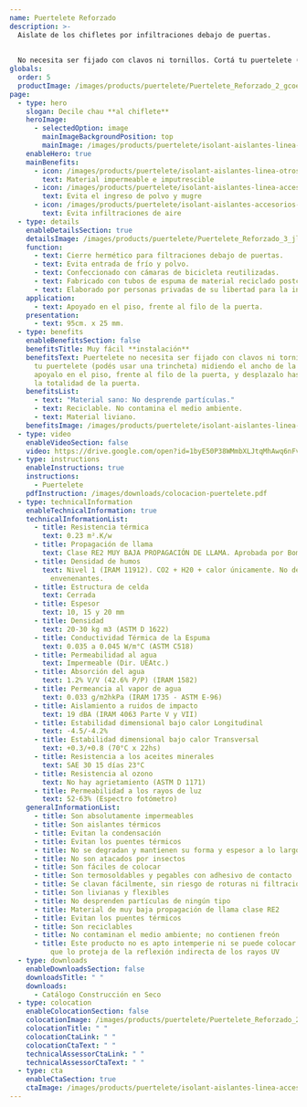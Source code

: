 ```yaml
---
name: Puertelete Reforzado
description: >-
  Aislate de los chifletes por infiltraciones debajo de puertas.
  
  
  No necesita ser fijado con clavos ni tornillos. Cortá tu puertelete (podés usar una trincheta) midiendo el ancho de la puerta, apoyalo en el piso, frente al filo de la puerta, y desplazalo hasta que cubra la totalidad de la puerta.
globals:
  order: 5
  productImage: /images/products/puertelete/Puertelete_Reforzado_2_gcoeao.jpg
page:
  - type: hero
    slogan: Decile chau **al chiflete**
    heroImage:
      - selectedOption: image
        mainImageBackgroundPosition: top
        mainImage: /images/products/puertelete/isolant-aislantes-linea-accesorios-puertelete-imagen.jpg
    enableHero: true
    mainBenefits:
      - icon: /images/products/puertelete/isolant-aislantes-linea-otros-usos-puertelete-beneficio-1.svg
        text: Material impermeable e imputrescible
      - icon: /images/products/puertelete/isolant-aislantes-linea-accesorios-puertelete-beneficio-2.svg
        text: Evita el ingreso de polvo y mugre
      - icon: /images/products/puertelete/isolant-aislantes-accesorios-puertelete-beneficio-3.svg
        text: Evita infiltraciones de aire
  - type: details
    enableDetailsSection: true
    detailsImage: /images/products/puertelete/Puertelete_Reforzado_3_jl6rhk.jpg
    function:
      - text: Cierre hermético para filtraciones debajo de puertas.
      - text: Evita entrada de frío y polvo.
      - text: Confeccionado con cámaras de bicicleta reutilizadas.
      - text: Fabricado con tubos de espuma de material reciclado postconsumo.
      - text: Elaborado por personas privadas de su libertad para la inclusión laboral.
    application:
      - text: Apoyado en el piso, frente al filo de la puerta.
    presentation:
      - text: 95cm. x 25 mm.
  - type: benefits
    enableBenefitsSection: false
    benefitsTitle: Muy fácil **instalación**
    benefitsText: Puertelete no necesita ser fijado con clavos ni tornillos. Cortá
      tu puertelete (podés usar una trincheta) midiendo el ancho de la puerta,
      apoyalo en el piso, frente al filo de la puerta, y desplazalo hasta que cubra
      la totalidad de la puerta.
    benefitsList:
      - text: "Material sano: No desprende partículas."
      - text: Reciclable. No contamina el medio ambiente.
      - text: Material liviano.
    benefitsImage: /images/products/puertelete/isolant-aislantes-linea-otros-usos-puertelete-beneficio-exclusivo.jpg
  - type: video
    enableVideoSection: false
    video: https://drive.google.com/open?id=1byE50P38WMmbXLJtqMhAwq6nFvAfTE1G&authuser=marketing%40isolant.com.ar&usp=drive_fs
  - type: instructions
    enableInstructions: true
    instructions:
      - Puertelete
    pdfInstruction: /images/downloads/colocacion-puertelete.pdf
  - type: technicalInformation
    enableTechnicalInformation: true
    technicalInformationList:
      - title: Resistencia térmica
        text: 0.23 m².K/w
      - title: Propagación de llama
        text: Clase RE2 MUY BAJA PROPAGACIÓN DE LLAMA. Aprobada por Bomberos Argentina.
      - title: Densidad de humos
        text: Nivel 1 (IRAM 11912). CO2 + H20 + calor únicamente. No desprende gases
          envenenantes.
      - title: Estructura de celda
        text: Cerrada
      - title: Espesor
        text: 10, 15 y 20 mm
      - title: Densidad
        text: 20-30 kg m3 (ASTM D 1622)
      - title: Conductividad Térmica de la Espuma
        text: 0.035 a 0.045 W/m°C (ASTM C518)
      - title: Permeabilidad al agua
        text: Impermeable (Dir. UEAtc.)
      - title: Absorción del agua
        text: 1.2% V/V (42.6% P/P) (IRAM 1582)
      - title: Permeancia al vapor de agua
        text: 0.033 g/m2hkPa (IRAM 1735 - ASTM E-96)
      - title: Aislamiento a ruidos de impacto
        text: 19 dBA (IRAM 4063 Parte V y VII)
      - title: Estabilidad dimensional bajo calor Longitudinal
        text: -4.5/-4.2%
      - title: Estabilidad dimensional bajo calor Transversal
        text: +0.3/+0.8 (70°C x 22hs)
      - title: Resistencia a los aceites minerales
        text: SAE 30 15 días 23°C
      - title: Resistencia al ozono
        text: No hay agrietamiento (ASTM D 1171)
      - title: Permeabilidad a los rayos de luz
        text: 52-63% (Espectro fotómetro)
    generalInformationList:
      - title: Son absolutamente impermeables
      - title: Son aislantes térmicos
      - title: Evitan la condensación
      - title: Evitan los puentes térmicos
      - title: No se degradan y mantienen su forma y espesor a lo largo del tiempo
      - title: No son atacados por insectos
      - title: Son fáciles de colocar
      - title: Son termosoldables y pegables con adhesivo de contacto
      - title: Se clavan fácilmente, sin riesgo de roturas ni filtraciones
      - title: Son livianas y flexibles
      - title: No desprenden partículas de ningún tipo
      - title: Material de muy baja propagación de llama clase RE2
      - title: Evitan los puentes térmicos
      - title: Son reciclables
      - title: No contaminan el medio ambiente; no contienen freón
      - title: Este producto no es apto intemperie ni se puede colocar sin un cielorraso
          que lo proteja de la reflexión indirecta de los rayos UV
  - type: downloads
    enableDownloadsSection: false
    downloadsTitle: " "
    downloads:
      - Catálogo Construcción en Seco
  - type: colocation
    enableColocationSection: false
    colocationImage: /images/products/puertelete/Puertelete_Reforzado_2_oha4wu.jpg
    colocationTitle: " "
    colocationCtaLink: " "
    colocationCtaText: " "
    technicalAssessorCtaLink: " "
    technicalAssessorCtaText: " "
  - type: cta
    enableCtaSection: true
    ctaImage: /images/products/puertelete/isolant-aislantes-linea-accesorios-puertelete-imagen-cta.jpg
---
```

